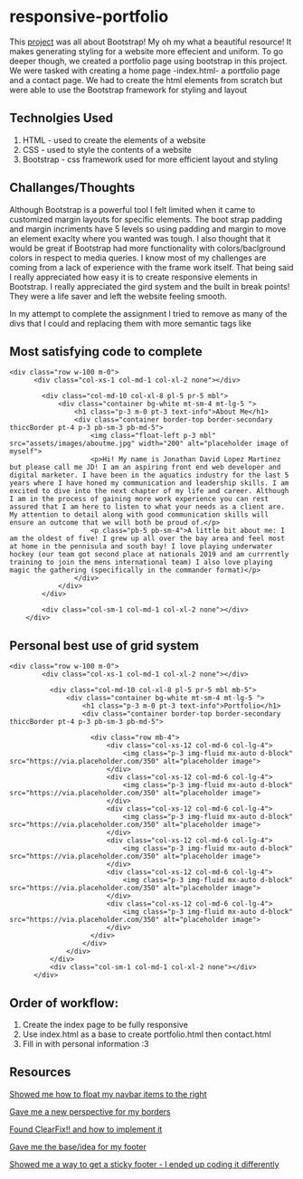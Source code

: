 # responsive-portfolio

This [project](https://goodlvn.github.io/responsive-portfolio/) was all about Bootstrap! My oh my what a beautiful resource! It makes generating styling for a website more effecient and uniform. To go deeper though, we created a portfolio page using bootstrap in this project. We were tasked with creating a home page -index.html- a portfolio page and a contact page. We had to create the html elements from scratch but were able to use the Bootstrap framework for styling and layout



## Technolgies Used

1. HTML - used to create the elements of a website
2. CSS - used to style the contents of a website 
3. Bootstrap - css framework used for more efficient layout and styling

## Challanges/Thoughts

Although Bootstrap is a powerful tool I felt limited when it came to customized margin layouts for specific elements. The boot strap padding and margin incriments have 5 levels so using padding and margin to move an element exaclty where you wanted was tough. I also thought that it would be great if Bootstrap had more functionality with colors/baclground colors in respect to media queries. I know most of my challenges are coming from a lack of experience with the frame work itself. That being said I really appreciated how easy it is to create responsive elements in Bootstrap. I really appreciated the gird system and the built in break points! They were a life saver and left the website feeling smooth.

In my attempt to complete the assignment I tried to remove as many of the divs that I could and replacing them with more semantic tags like 

## Most satisfying code to complete
```
<div class="row w-100 m-0">
      <div class="col-xs-1 col-md-1 col-xl-2 none"></div>

        <div class="col-md-10 col-xl-8 pl-5 pr-5 mbl">
            <div class="container bg-white mt-sm-4 mt-lg-5 ">
                <h1 class="p-3 m-0 pt-3 text-info">About Me</h1>
                <div class="container border-top border-secondary thiccBorder pt-4 p-3 pb-sm-3 pb-md-5">
                    <img class="float-left p-3 mbl" src="assets/images/aboutme.jpg" width="200" alt="placeholder image of myself">
                    <p>Hi! My name is Jonathan David Lopez Martinez but please call me JD! I am an aspiring front end web developer and digital marketer. I have been in the aquatics industry for the last 5 years where I have honed my communication and leadership skills. I am excited to dive into the next chapter of my life and career. Although I am in the process of gaining more work experience you can rest assured that I am here to listen to what your needs as a client are. My attention to detail along with good communication skills will ensure an outcome that we will both be proud of.</p>
                    <p class="pb-5 pb-sm-4">A little bit about me: I am the oldest of five! I grew up all over the bay area and feel most at home in the pennisula and south bay! I love playing underwater hockey (our team got second place at nationals 2019 and am currrently training to join the mens international team) I also love playing magic the gathering (specifically in the commander format)</p>
                </div>
            </div>
        </div>

        <div class="col-sm-1 col-md-1 col-xl-2 none"></div>
    </div>
```

## Personal best use of grid system

```
<div class="row w-100 m-0">
        <div class="col-xs-1 col-md-1 col-xl-2 none"></div>
  
          <div class="col-md-10 col-xl-8 pl-5 pr-5 mbl mb-5">
              <div class="container bg-white mt-sm-4 mt-lg-5 ">
                  <h1 class="p-3 m-0 pt-3 text-info">Portfolio</h1>
                  <div class="container border-top border-secondary thiccBorder pt-4 p-3 pb-sm-3 pb-md-5">

                    <div class="row mb-4">
                        <div class="col-xs-12 col-md-6 col-lg-4">
                            <img class="p-3 img-fluid mx-auto d-block" src="https://via.placeholder.com/350" alt="placeholder image">
                        </div>
                        <div class="col-xs-12 col-md-6 col-lg-4">
                            <img class="p-3 img-fluid mx-auto d-block" src="https://via.placeholder.com/350" alt="placeholder image">
                        </div>
                        <div class="col-xs-12 col-md-6 col-lg-4">
                            <img class="p-3 img-fluid mx-auto d-block" src="https://via.placeholder.com/350" alt="placeholder image">
                        </div>
                        <div class="col-xs-12 col-md-6 col-lg-4">
                            <img class="p-3 img-fluid mx-auto d-block" src="https://via.placeholder.com/350" alt="placeholder image">
                        </div>
                        <div class="col-xs-12 col-md-6 col-lg-4">
                            <img class="p-3 img-fluid mx-auto d-block" src="https://via.placeholder.com/350" alt="placeholder image">
                        </div>
                        <div class="col-xs-12 col-md-6 col-lg-4">
                            <img class="p-3 img-fluid mx-auto d-block" src="https://via.placeholder.com/350" alt="placeholder image">
                        </div>
                    </div>
                  </div>
              </div>
          </div>
          <div class="col-sm-1 col-md-1 col-xl-2 none"></div>
      </div>
```



## Order of workflow:

1. Create the index page to be fully responsive 
2. Use index.html as a base to create portfolio.html then contact.html 
3. Fill in with personal information :3

## Resources 

[Showed me how to float my navbar items to the right](https://stackoverflow.com/questions/41513463/bootstrap-4-align-navbar-items-to-the-right)

[Gave me a new perspective for my borders](https://stackoverflow.com/questions/48506610/bootstrap-4-border-utilities)

[Found ClearFix!! and how to implement it](https://mdbootstrap.com/docs/jquery/navigation/footer/)

[Gave me the base/idea for my footer](https://goodlvn.github.io/responsive-portfolio/)

[Showed me a way to get a sticky footer - I ended up coding it differently](https://stackoverflow.com/questions/40853952/bootstrap-footer-at-the-bottom-of-the-page/40854221 )




